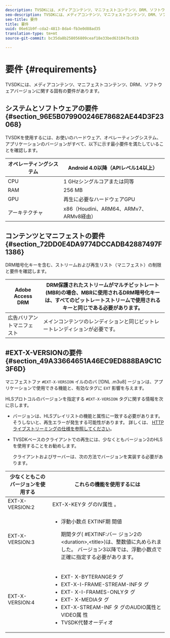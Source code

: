 ```yaml
---
description: TVSDKには、メディアコンテンツ、マニフェストコンテンツ、DRM、ソフトウェアバージョンに関する固有の要件があります。
seo-description: TVSDKには、メディアコンテンツ、マニフェストコンテンツ、DRM、ソフトウェアバージョンに関する固有の要件があります。
seo-title: 要件
title: 要件
uuid: 06e61b9f-cda2-4813-8da4-fb3e0d88ad35
translation-type: tm+mt
source-git-commit: bc35da8b258056809ceaf18e33bed631047bc81b

---
```



# 要件 {#requirements}

TVSDKには、メディアコンテンツ、マニフェストコンテンツ、DRM、ソフトウェアバージョンに関する固有の要件があります。

## システムとソフトウェアの要件 {#section_96E5B079900246E78682AE44D3F23068}

TVSDKを使用するには、お使いのハードウェア、オペレーティングシステム、アプリケーションのバージョンがすべて、以下に示す最小要件を満たしていることを確認します。

| オペレーティングシステム | Android 4.0以降（APIレベル14以上） |
|---|---|
| CPU | 1 GHzシングルコアまたは同等 |
| RAM | 256 MB |
| GPU | 再生に必要なハードウェアGPU |
| アーキテクチャ | x86（Houdini、ARM64、ARMv7、ARMv8経由） |

## コンテンツとマニフェストの要件 {#section_72DD0E4DA9774DCCADB42887497F1386}

DRM暗号化キーを含む、ストリームおよび再生リスト（マニフェスト）の制限と要件を確認します。

| Adobe Access DRM | DRM保護されたストリームがマルチビットレート(MBR)の場合、MBRに使用されるDRM暗号化キーは、すべてのビットレートストリームで使用されるキーと同じである必要があります。 |
|---|---|
| 広告バリアントマニフェスト | メインコンテンツのレンディションと同じビットレートレンディションが必要です。 |

## #EXT-X-VERSIONの要件 {#section_49A33664651A46EC9ED888BA9C1C3F6D}

マニフェストファ `#EXT-X-VERSION` イルののバ [!DNL .m3u8] ージョンは、アプリケーションで使用できる機能と、有効なタグに `EXT` 影響を与えます。

HLSプロトコルのバージョンを指定する `#EXT-X-VERSION` タグに関する情報を次に示します。

* バージョンは、HLSプレイリストの機能と属性に一致する必要があります。そうしないと、再生エラーが発生する可能性があります。 詳しくは、 [HTTPライブストリーミングの仕様を参照してください](https://datatracker.ietf.org/doc/draft-pantos-http-live-streaming/?include_text=1)。
* TVSDKベースのクライアントでの再生には、少なくともバージョン2のHLSを使用することをお勧めします。

   クライアントおよびサーバーは、次の方法でバージョンを実装する必要があります。

<table frame="all" colsep="1" rowsep="1" id="table_62EB98EDD9DE49EC84CB1C7D59BC40E6"> 
 <thead> 
  <tr rowsep="1"> 
   <th colname="1" class="entry"> 少なくともこのバージョンを使用する </th> 
   <th colname="2" class="entry"> これらの機能を使用するには </th> 
  </tr> 
 </thead>
 <tbody> 
  <tr rowsep="1"> 
   <td colname="1"> <span class="codeph"> EXT-X-VERSION:2 </span> </td> 
   <td colname="2"> EXT-X-KEYタ <span class="codeph"> グのIV属性 </span> 。 </td> 
  </tr> 
  <tr rowsep="1"> 
   <td colname="1"> <span class="codeph"> EXT-X-VERSION:3 </span> </td> 
   <td colname="2"> 
    <ul id="ul_C9500D3F934848639C204BF248F139FF"> 
     <li id="li_535A7E3FABCB46FE872A7EA5DE2A1784">浮動小数点 <span class="codeph"> EXTINF期 </span> 間値 <p>期間タグ( <span class="codeph"> #EXTINF:バー </span>ジョン2の&lt;duration&gt;,&lt;title&gt;)は、整数値に丸められました。 バージョン3以降では、浮動小数点で正確に指定する必要があります。 </p> </li> 
    </ul> </td> 
  </tr> 
  <tr rowsep="0"> 
   <td colname="1"> <span class="codeph"> EXT-X-VERSION:4 </span> </td> 
   <td colname="2"> 
    <ul id="ul_3355A6CBBE2141DDB92660BB4B604D70"> 
     <li id="li_5E73D41AF6DC4CEE88D6C029FFCFC350">EXT- <span class="codeph"> X-BYTERANGEタ </span> グ </li> 
     <li id="li_BF5141F516F749E5890860D487EB5287">EXT-X-I-FRAME-STREAM-INFタ <span class="codeph"></span> グ </li> 
     <li id="li_E0D399A13812499B94107CDE62998EE9">EXT- <span class="codeph"> X-I-FRAMES-ONLYタ </span> グ </li> 
     <li id="li_A7783AFF99854EFBBAECD2967E4CBF2B">EXT- <span class="codeph"> X-MEDIAタ </span> グ </li> 
     <li id="li_15AE652F33C1454AA90DDC65E7D6C2FD"><span class="codeph"> EXT-X-STREAM-INF </span> タ <span class="codeph"> グのAUDIO属性とVIDEO属 </span><span class="codeph"></span> 性 </li> 
     <li id="li_DB2A7847D5884F6E91FD9E78101FBCA5">TVSDK代替オーディオ </li> 
    </ul> </td> 
  </tr> 
 </tbody> 
</table>